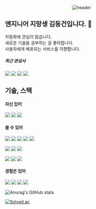 <div align="center"> 
  
 ![header](https://capsule-render.vercel.app/api?type=waving&color=008000&height=150&section=header&text=🚵🏽끝까지_가면_다_이긴다🚵🏽&fontColor=ffffff&fontSize=50&animation=fadeIn)
</div>


## 엔지니어 지망생 김동건입니다. 👋
자동화에 관심이 많습니다.  
새로운 기술을 공부하는 걸 좋아합니다.  
사용자에게 배포되는 서비스를 지향합니다.  

##### 최근 관심사 
<img src="https://img.shields.io/badge/vim-019733?style=for-the-badge&logo=vim&logoColor=white"> <img src="https://img.shields.io/badge/obsidian-7C3AED?style=for-the-badge&logo=obsidian&logoColor=white">
<img src="https://img.shields.io/badge/Rust-000000?style=for-the-badge&logo=rust&logoColor=white">
<img src="https://img.shields.io/badge/kubernetes-326CE5?style=for-the-badge&logo=kubernetes&logoColor=white">


## 기술, 스택

#### 자신 있어
<img src="https://img.shields.io/badge/Python-3776AB?style=for-the-badge&logo=Python&logoColor=white"> <img src="https://img.shields.io/badge/Docker-2496ED?style=for-the-badge&logo=docker&logoColor=white">
<img src="https://img.shields.io/badge/git-F05032?style=for-the-badge&logo=git&logoColor=white"> 

#### 쓸 수 있어
<img src="https://img.shields.io/badge/PyTorch-EE4C2C?style=for-the-badge&logo=pytorch&logoColor=white"> <img src="https://img.shields.io/badge/github-181717?style=for-the-badge&logo=github&logoColor=white">
<img src="https://img.shields.io/badge/aws-232F3E?style=for-the-badge&logo=aws&logoColor=white">
<img src="https://img.shields.io/badge/prometheus-E6522C?style=for-the-badge&logo=prometheus&logoColor=white">
<img src="https://img.shields.io/badge/grafana-F46800?style=for-the-badge&logo=grafana&logoColor=white">

<img src="https://img.shields.io/badge/JAVA-007396?style=for-the-badge&logo=java&logoColor=white"> <img src="https://img.shields.io/badge/springboot-6DB33F?style=for-the-badge&logo=springboot&logoColor=white">
<img src="https://img.shields.io/badge/MySQL-4479A1?style=for-the-badge&logo=MySQL&logoColor=white">

<img src="https://img.shields.io/badge/react-61DAFB?style=for-the-badge&logo=react&logoColor=white"> <img src="https://img.shields.io/badge/vue.js-3178C6?style=for-the-badge&logo=vuedotjs&logoColor=white">
<img src="https://img.shields.io/badge/typescript-4FC08D?style=for-the-badge&logo=typescript&logoColor=white">

#### 경험은 있어
<img src="https://img.shields.io/badge/Eclipse-2C2255?style=for-the-badge&logo=Eclipse%20IDE&logoColor=white"> <img src="https://img.shields.io/badge/Oracle-F80000?style=for-the-badge&logo=Oracle&logoColor=white">
<img src="https://img.shields.io/badge/Rust-000000?style=for-the-badge&logo=rust&logoColor=white">
<img src="https://img.shields.io/badge/C-A8B9CC?style=for-the-badge&logo=c&logoColor=white">






<!--
**Zerotay/Zerotay** is a ✨ _special_ ✨ repository because its `README.md` (this file) appears on your GitHub profile.

Here are some ideas to get you started:

- 🔭 I’m currently working on ...
- 🌱 I’m currently learning ...
- 👯 I’m looking to collaborate on ...
- 🤔 I’m looking for help with ...
- 💬 Ask me about ...
- 📫 How to reach me: ...
- 😄 Pronouns: ...
- ⚡ Fun fact: ...
-->
![Anurag's GitHub stats](https://github-readme-stats.vercel.app/api?username=Zerotay&show_icons=true&theme=vue-dark)

[![Solved.ac](http://mazassumnida.wtf/api/v2/generate_badge?boj=zerogun1000)](https://solved.ac/zerogun1000)
